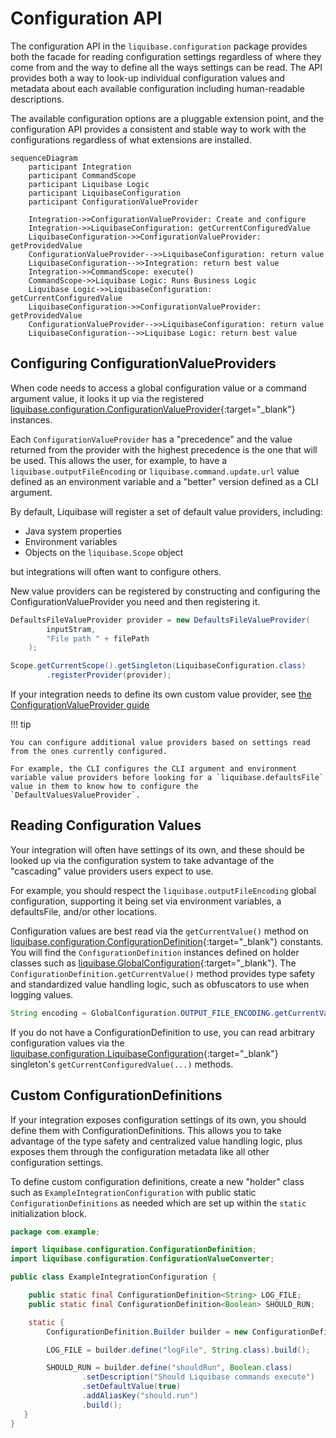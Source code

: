 # Configuration API

The configuration API in the `liquibase.configuration` package provides both the facade for reading configuration settings regardless of where they come from 
and the way to define all the ways settings can be read.
The API provides both a way to look-up individual configuration values and metadata about each available configuration including human-readable descriptions.

The available configuration options are a pluggable extension point, and the configuration API provides a consistent and stable way to work with the configurations regardless of what extensions are installed.

```mermaid
sequenceDiagram
    participant Integration
    participant CommandScope
    participant Liquibase Logic
    participant LiquibaseConfiguration
    participant ConfigurationValueProvider

    Integration->>ConfigurationValueProvider: Create and configure
    Integration->>LiquibaseConfiguration: getCurrentConfiguredValue
    LiquibaseConfiguration->>ConfigurationValueProvider: getProvidedValue
    ConfigurationValueProvider-->>LiquibaseConfiguration: return value
    LiquibaseConfiguration-->>Integration: return best value
    Integration->>CommandScope: execute()
    CommandScope->>Liquibase Logic: Runs Business Logic
    Liquibase Logic->>LiquibaseConfiguration: getCurrentConfiguredValue
    LiquibaseConfiguration->>ConfigurationValueProvider: getProvidedValue
    ConfigurationValueProvider-->>LiquibaseConfiguration: return value
    LiquibaseConfiguration-->>Liquibase Logic: return best value
```


## Configuring ConfigurationValueProviders

When code needs to access a global configuration value or a command argument value, it looks it up via the registered 
[liquibase.configuration.ConfigurationValueProvider](https://javadocs.liquibase.com/liquibase-core/liquibase/configuration/ConfigurationValueProvider.html){:target="_blank"} instances.

Each `ConfigurationValueProvider` has a "precedence" and the value returned from the provider with the highest precedence is the one that will be used.
This allows the user, for example, to have a `liquibase.outputFileEncoding` or `liquibase.command.update.url` value defined as an environment variable and a "better" version defined as a CLI argument.

By default, Liquibase will register a set of default value providers, including:

- Java system properties
- Environment variables
- Objects on the `liquibase.Scope` object

but integrations will often want to configure others.

New value providers can be registered by constructing and configuring the ConfigurationValueProvider you need and then registering it.

```java
DefaultsFileValueProvider provider = new DefaultsFileValueProvider(
        inputStram, 
        "File path " + filePath
    );

Scope.getCurrentScope().getSingleton(LiquibaseConfiguration.class)
        .registerProvider(provider);
```

If your integration needs to define its own custom value provider, see [the ConfigurationValueProvider guide](../extension-guides/add-a-configuration-value-provider/index.md)  

!!! tip
    
    You can configure additional value providers based on settings read from the ones currently configured. 

    For example, the CLI configures the CLI argument and environment variable value providers before looking for a `liquibase.defaultsFile` 
    value in them to know how to configure the `DefaultValuesValueProvider`.

## Reading Configuration Values

Your integration will often have settings of its own, and these should be looked up via the configuration system to take advantage of the "cascading" value providers users expect to use.

For example, you should respect the `liquibase.outputFileEncoding` global configuration, supporting it being set via environment variables, a defaultsFile, and/or other locations.

Configuration values are best read via the `getCurrentValue()` method on [liquibase.configuration.ConfigurationDefinition](https://javadocs.liquibase.com/liquibase-core/liquibase/configuration/ConfigurationDefinition.html){:target="_blank"}
constants. You will find the `ConfigurationDefinition` instances defined on holder classes such as [liquibase.GlobalConfiguration](https://javadocs.liquibase.com/liquibase-core/liquibase/GlobalConfiguration.html){:target="_blank"}.
The `ConfigurationDefinition.getCurrentValue()` method provides type safety and standardized value handling logic, such as obfuscators to use when logging values.

```java
String encoding = GlobalConfiguration.OUTPUT_FILE_ENCODING.getCurrentValue();
```

If you do not have a ConfigurationDefinition to use, you can read arbitrary configuration values via the [liquibase.configuration.LiquibaseConfiguration](https://javadocs.liquibase.com/liquibase-core/liquibase/configuration/LiquibaseConfiguration.html){:target="_blank"}
singleton's `getCurrentConfiguredValue(...)` methods. 

## Custom ConfigurationDefinitions

If your integration exposes configuration settings of its own, you should define them with ConfigurationDefinitions. 
This allows you to take advantage of the type safety and centralized value handling logic, plus exposes them through the configuration metadata like all other configuration settings.

To define custom configuration definitions, create a new "holder" class such as `ExampleIntegrationConfiguration` with public static `ConfigurationDefinitions` as needed which are set up within the `static` initialization block.

```java
package com.example;

import liquibase.configuration.ConfigurationDefinition;
import liquibase.configuration.ConfigurationValueConverter;

public class ExampleIntegrationConfiguration {

    public static final ConfigurationDefinition<String> LOG_FILE;
    public static final ConfigurationDefinition<Boolean> SHOULD_RUN;

    static {
        ConfigurationDefinition.Builder builder = new ConfigurationDefinition.Builder("example");

        LOG_FILE = builder.define("logFile", String.class).build();

        SHOULD_RUN = builder.define("shouldRun", Boolean.class)
                .setDescription("Should Liquibase commands execute")
                .setDefaultValue(true)
                .addAliasKey("should.run")
                .build();
   }
}

```


